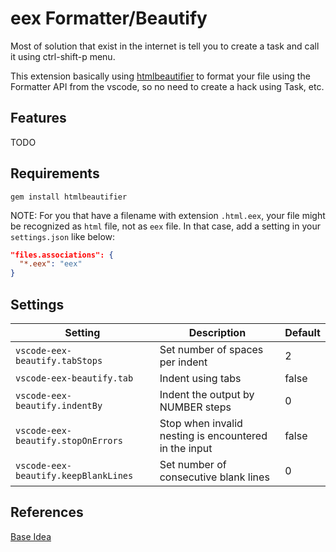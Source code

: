 # eex Formatter/Beautify

Most of solution that exist in the internet is tell you to create a task and call it using ctrl-shift-p menu.

This extension basically using [htmlbeautifier](https://github.com/threedaymonk/htmlbeautifier) to format your file using the Formatter API from the vscode, so no need to create a hack using Task, etc.

## Features

TODO

## Requirements

```
gem install htmlbeautifier
```

NOTE: For you that have a filename with extension `.html.eex`, your file might be recognized as `html` file, not as `eex` file. In that case, add a setting in your `settings.json` like below:

```json
"files.associations": {
  "*.eex": "eex"
}
```

## Settings

| Setting                              | Description                                           | Default |
| ------------------------------------ | ----------------------------------------------------- | ------- |
| `vscode-eex-beautify.tabStops`       | Set number of spaces per indent                       | 2       |
| `vscode-eex-beautify.tab`            | Indent using tabs                                     | false   |
| `vscode-eex-beautify.indentBy`       | Indent the output by NUMBER steps                     | 0       |
| `vscode-eex-beautify.stopOnErrors`   | Stop when invalid nesting is encountered in the input | false   |
| `vscode-eex-beautify.keepBlankLines` | Set number of consecutive blank lines                 | 0       |

## References

[Base Idea](https://github.com/aliariff/vscode-erb-beautify)
